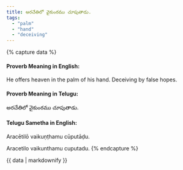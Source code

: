 ```yaml
---
title: అరచేతిలో వైకుంఠము చూపుతాడు.
tags:
  - "palm"
  - "hand"
  - "deceiving"
---
```


{% capture data %}
#### Proverb Meaning in English:
He offers heaven in the palm of his hand.
Deceiving by false hopes.

#### Proverb Meaning in Telugu:
అరచేతిలో వైకుంఠము చూపుతాడు.

#### Telugu Sametha in English:
Aracētilō vaikuṇṭhamu cūputāḍu.

Aracetilo vaikunthamu cuputadu.
{% endcapture %}

{{ data | markdownify }}


